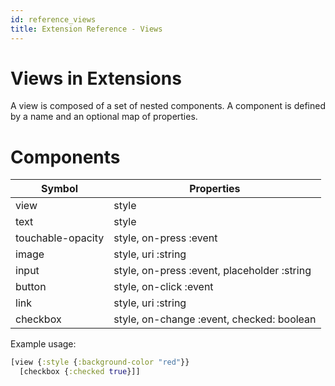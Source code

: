 ```yaml
---
id: reference_views
title: Extension Reference - Views
---
```


# Views in Extensions

A view is composed of a set of nested components. A component is defined by a name and an optional map of properties.

# Components

| Symbol             | Properties              |
| -------------      | -------------           |
| view               | style                   |
| text               | style                   |
| touchable-opacity  | style, on-press :event  |
| image              | style, uri :string      |
| input              | style, on-press :event, placeholder :string  |
| button             | style, on-click :event  |
| link               | style, uri :string  |
| checkbox           | style, on-change :event, checked: boolean  |

Example usage:

```clojure
[view {:style {:background-color "red"}}
  [checkbox {:checked true}]]
```
